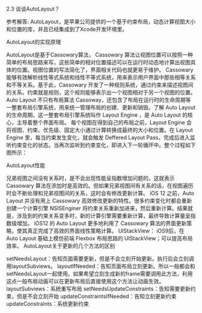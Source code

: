2.3 谈谈AutoLayout？

参考解答: AutoLayout，是苹果公司提供的一个基于约束布局，动态计算视图大小和位置的库，并且已经集成到了Xcode开发环境里。

AutoLayout的实现原理

AutoLayout是基于Cassowary算法，
Cassowary 算法让视图位置可以按照一种简单的布局思路来写，这些简单的相对位置描述可以在运行时动态地计算出视图具体的位置。视图位置的写法简化了，界面相关代码也就更易于维护。
Cassowary 能够有效解析线性等式系统和线性不等式系统，用来表示用户界面中那些相等关系和不等关系。基于此，Cassowary 开发了一种规则系统，通过约束来描述视图间的关系。约束就是规则，这个规则能够表示出一个视图相对于另一个视图的位置。
Auto Layout 不只有布局算法 Cassoway，还包含了布局在运行时的生命周期等一整套布局引擎系统，用来统一管理布局的创建、更新和销毁。了解 Auto Layout 的生命周期，这一整套布局引擎系统叫作 Layout Engine ，是 Auto Layout 的核心，主导着整个界面布局。
每个视图在得到自己的布局之前，Layout Engine 会将视图、约束、优先级、固定大小通过计算转换成最终的大小和位置。在 Layout Engine 里，每当约束发生变化，就会触发 Deffered Layout Pass，完成后进入监听约束变化的状态。当再次监听到约束变化，即进入下一轮循环中。整个过程如下图所示：

AutoLayout性能

兄弟视图之间没有关系时，是不会出现性能呈指数增加问题的。这就表示 Cassowary 算法在添加时是高效的。但如果兄弟视图间有关系的话，在视图遍历时会不断处理和兄弟视图间的关系，这时会有修改更新计算。
iOS 12 之前，Auto Layout 并没有用上 Cassowary 高效修改更新的特性。很多约束变化时都会重新创建一个计算引擎 NSISEnginer 将约束关系重新加进来，然后重新计算。结果就是，涉及到的约束关系变多时，新的计算引擎需要重新计算，最终导致计算量呈指数级增加。
iOS12 的 Auto Layout 更多地利用了 Cassowary 算法的界面更新策略，使其真正完成了高效的界面线性策略计算。
UIStackView： iOS9后，在 Auto Layout 基础上模仿前端 Flexbox 布局思路的 UIStackView；可以提高布局效率。
AutoLayout关于更新的几个方法的区别

setNeedsLayout：告知页面需要更新，但是不会立刻开始更新。执行后会立刻调用layoutSubviews。
layoutIfNeeded：告知页面布局立刻更新。所以一般都会和setNeedsLayout一起使用。如果希望立刻生成新的frame需要调用此方法，利用这点一般布局动画可以在更新布局后直接使用这个方法让动画生效。
layoutSubviews：系统重写布局
setNeedsUpdateConstraints：告知需要更新约束，但是不会立刻开始
updateConstraintsIfNeeded：告知立刻更新约束
updateConstraints：系统更新约束